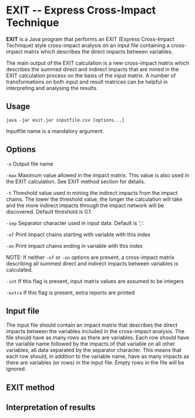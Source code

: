 # EXIT -- Express Cross-Impact Technique

**EXIT** is a Java program that performs 
an EXIT (Express Cross-Impact Technique) style
cross-impact analysis 
on an input file containing a cross-impact matrix 
which describes the direct impacts between variables.

The main output of the EXIT calculation
is a new cross-impact matrix which describes 
the summed direct and indirect impacts
that are mined in the EXIT calculation process
on the basis of the input matrix.
A number of transformations 
on both input and result matrices
can be helpful in interpreting and analysing the results.

## Usage

    java -jar exit.jar inputfile.csv [options...]
    
Inputfile name is a mandatory argument.

## Options

`-o` Output file name
  
`-max` Maximum value allowed in the impact matrix. 
This value is also used in the EXIT calculation. 
See EXIT method section for details.

`-t` Threshold value used in mining the indirect impacts from the impact chains.
The lower the threshold value, the longer the calculation will take 
and the more indirect impacts through the impact network will be discovered.
Default threshold is 0.1.

`-sep` Separator character used in input data. Default is ';'.

`-of` Print impact chains starting with variable with this index

`-on` Print impact chains ending in variable with this index

NOTE: If neither `-of` or `-on` options are present, a cross-impact matrix describing 
all summed direct and indirect impacts between variables is calculated.

`-int` If this flag is present, input matrix values are assumed to be integers

`-extra` If this flag is present, extra reports are printed

## Input file

The input file should contain an impact matrix that describes 
the direct impacts between the variables included in the cross-impact analysis.
The file should have as many rows as there are variables.
Each row should have the variable name 
followed by the impacts of that variable on all other variables, 
all data separated by the separator character.
This means that each row should, in addition to the variable name, 
have as many impacts as there are variables (or rows) in the input file.
Empty rows in the file will be ignored.

## EXIT method



## Interpretation of results






